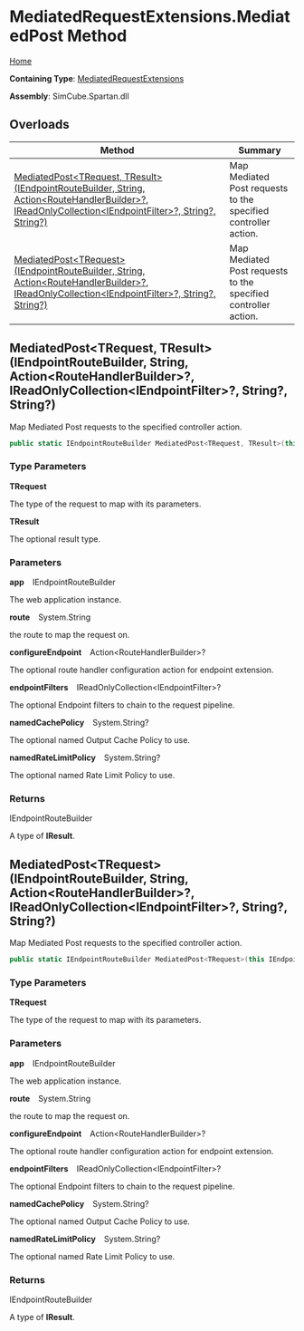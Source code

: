 # MediatedRequestExtensions\.MediatedPost Method

[Home](../../../../README.md)

**Containing Type**: [MediatedRequestExtensions](../README.md)

**Assembly**: SimCube\.Spartan\.dll

## Overloads

| Method | Summary |
| ------ | ------- |
| [MediatedPost\<TRequest, TResult\>(IEndpointRouteBuilder, String, Action\<RouteHandlerBuilder\>?, IReadOnlyCollection\<IEndpointFilter\>?, String?, String?)](#1589821469) | Map Mediated Post requests to the specified controller action\. |
| [MediatedPost\<TRequest\>(IEndpointRouteBuilder, String, Action\<RouteHandlerBuilder\>?, IReadOnlyCollection\<IEndpointFilter\>?, String?, String?)](#1825967182) | Map Mediated Post requests to the specified controller action\. |

<a id="1589821469"></a>

## MediatedPost\<TRequest, TResult\>\(IEndpointRouteBuilder, String, Action\<RouteHandlerBuilder\>?, IReadOnlyCollection\<IEndpointFilter\>?, String?, String?\) 

  
Map Mediated Post requests to the specified controller action\.

```csharp
public static IEndpointRouteBuilder MediatedPost<TRequest, TResult>(this IEndpointRouteBuilder app, string route, Action<RouteHandlerBuilder>? configureEndpoint = null, IReadOnlyCollection<IEndpointFilter>? endpointFilters = null, string? namedCachePolicy = null, string? namedRateLimitPolicy = null) where TRequest : SimCube.Spartan.Interfaces.IMediatedRequest<TResult>
```

### Type Parameters

**TRequest**

The type of the request to map with its parameters\.

**TResult**

The optional result type\.

### Parameters

**app** &ensp; IEndpointRouteBuilder

The web application instance\.

**route** &ensp; System\.String

the route to map the request on\.

**configureEndpoint** &ensp; Action\<RouteHandlerBuilder\>?

The optional route handler configuration action for endpoint extension\.

**endpointFilters** &ensp; IReadOnlyCollection\<IEndpointFilter\>?

The optional Endpoint filters to chain to the request pipeline\.

**namedCachePolicy** &ensp; System\.String?

The optional named Output Cache Policy to use\.

**namedRateLimitPolicy** &ensp; System\.String?

The optional named Rate Limit Policy to use\.

### Returns

IEndpointRouteBuilder

A type of **IResult**\.<a id="1825967182"></a>

## MediatedPost\<TRequest\>\(IEndpointRouteBuilder, String, Action\<RouteHandlerBuilder\>?, IReadOnlyCollection\<IEndpointFilter\>?, String?, String?\) 

  
Map Mediated Post requests to the specified controller action\.

```csharp
public static IEndpointRouteBuilder MediatedPost<TRequest>(this IEndpointRouteBuilder app, string route, Action<RouteHandlerBuilder>? configureEndpoint = null, IReadOnlyCollection<IEndpointFilter>? endpointFilters = null, string? namedCachePolicy = null, string? namedRateLimitPolicy = null) where TRequest : SimCube.Spartan.Interfaces.IMediatedRequest<IResult>
```

### Type Parameters

**TRequest**

The type of the request to map with its parameters\.

### Parameters

**app** &ensp; IEndpointRouteBuilder

The web application instance\.

**route** &ensp; System\.String

the route to map the request on\.

**configureEndpoint** &ensp; Action\<RouteHandlerBuilder\>?

The optional route handler configuration action for endpoint extension\.

**endpointFilters** &ensp; IReadOnlyCollection\<IEndpointFilter\>?

The optional Endpoint filters to chain to the request pipeline\.

**namedCachePolicy** &ensp; System\.String?

The optional named Output Cache Policy to use\.

**namedRateLimitPolicy** &ensp; System\.String?

The optional named Rate Limit Policy to use\.

### Returns

IEndpointRouteBuilder

A type of **IResult**\.